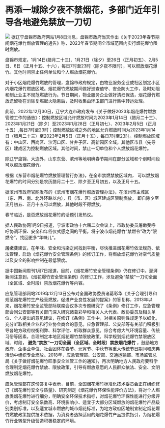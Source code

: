 # 再添一城除夕夜不禁烟花，多部门近年引导各地避免禁放一刀切

![](https://inews.gtimg.com/newsapp_bt/0/15602287239/1000)
据辽宁盘锦市政府网站1月8日消息，盘锦市政府当天作出《关于2023年春节期间烟花爆竹燃放管理的通告》称，2023年春节期间全市域范围内实行烟花爆竹限时燃放。

盘锦市规定，1月14日(腊月二十三)、1月21日（除夕）至26日（正月初五）、2月5日、6日（正月十五、十六），每日7时至23时（除夕夜不限时），可以燃放烟花爆竹。其他时间禁止任何单位和个人燃放烟花爆竹。

对于小区烟花爆竹燃放的管理，盘锦市政府规定，由物业服务企业或社区划定小区内烟花爆竹燃放区域。烟花爆竹燃放期间做好巡查值守、安全防火工作，及时劝阻和制止业主不规范燃放行为。节日期间，物业服务企业做好清扫保洁，烟花爆竹燃放遗留物在消除复燃起火隐患后，及时收集由环卫部门进行集中转运处理。

此前，2022年12月30日，辽宁大连市政府发布《关于做好2023年烟花爆竹燃放管控工作的通告》：控制燃放区域允许燃放时间为2023年1月14日（腊月二十三）、2023年1月21日（除夕）至2023年1月28日（正月初七）、2023年2月5日（正月十五）,每日7时至23时；控制燃放区域之外的地区允许燃放时间为2023年1月14日（腊月二十三）至2023年2月5日（正月十五），每日7时至23时。控制燃放区域有：中山区、西岗区、沙河口区、甘井子区、高新园区全域，其他区市县（先导区）建成区为控制燃放区域。其他时间，禁止一切单位和个人燃放烟花爆竹。

除辽宁盘锦、大连外，山东东营、滨州等地明确春节期间在部分区域和个别时间段可以燃放烟花爆竹。

根据《东营市烟花爆竹燃放管理暂行办法》，在全市禁燃禁放区域内， 可以燃放烟花爆竹的时间分别是农历腊月二十三、除夕至正月初五，以及正月十五。

据滨州市政府官网发布的《滨州市烟花爆竹燃放管理办法》，在滨州市主城区（东、西、南、北外环路以内），县（市、区）城区建成区限制燃放，
即自除夕至正月初五、正月十五可以燃放，其他时段不得燃放。

春节临近，是否燃放烟花爆竹的话题引发热议。

据人民政协网1月9日报道，宁波市政协十六届二次会议上，市政协委员屠嫩斐呼吁协调环保、安全和年俗仪式感之间的平衡，将宁波市烟花爆竹“禁燃令”改为“限燃令”，找回更多“年味儿”。

屠嫩斐建议，在年味、安全和污染之间找到平衡，尽快推进烟花爆竹依法规范、依法管理，启动《烟花爆竹安全管理条例》的修订工作，将燃放烟花爆竹对空气质量以及安全的影响控制在最低限度。

据中国新闻周刊1月7日报道，目前，《烟花爆竹安全管理条例》仍在修订中。澎湃新闻注意到，《烟花爆竹安全管理条例》的修订工作，涉及避免“禁放”一刀切全面（全区域、全时段）禁放烟花爆竹等内容。

应急管理部网站2019年12月13日公布对全国政协委员诸葛彩华《关于合理引导和规范烟花爆竹生产经营燃放，促进产业良性发展的提案》的答复称，2013年以来，烟花爆竹安全监管部际联席会议多次专题研究了《条例》修订工作，应急管理部会同公安部等有关部门深入研究诸葛彩华和相关人大代表、政协委员及相关单位、个人提出的意见建议，在修订《条例》工作中，对相关原则性规定予以细化，充分听取相关企业和行业协会商会的意见。应急管理部、公安部等有关部门积极引导各地方政府权衡利弊、科学评估、听取群众意见，综合考虑大气环境容量、传统习俗等因素，合理制定本地区烟花爆竹禁限放政策，科学规划烟花爆竹禁限放区域、时段，
**避免“禁放”一刀切全面（全区域、全时段）禁放烟花爆竹**
，鼓励地方政府、企事业单位、社会团体在春节、元宵节、中秋节等重大传统节日期间和庆典活动中组织专业燃放。2018年，应急管理部、公安部、交通运输部、市场监管总局《关于做好烟花爆竹旺季安全监管工作的通知》，再次明确地方人民政府要科学合理制定烟花爆竹禁放、限放政策，引导有燃放意愿的人民群众依法、安全、文明燃放烟花爆竹。

应急管理部在这份答复中表示，目前，全国烟花爆竹标准化技术委员会正在组织修订《烟花爆竹安全与质量》、研究制定《烟花爆竹环保性能评价方法》，将对个人燃放类烟花爆竹进行细分，明确安全环保技术指标，对烟花爆竹环保性能进行分级评价，考虑制订安全系数高、环境影响小、适宜于大部分区域燃放的烟花爆竹产品级别类别标准，以及适宜城市燃放的城市烟花标准，为地方政府因地制宜制定烟花爆竹燃放政策提供技术依据，为消费者选择适用的烟花爆竹产品提供指引，为烟花爆竹行业转型升级营造积极稳定的环境。

